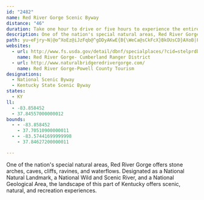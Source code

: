 ```yaml
---
id: "2482"
name: Red River Gorge Scenic Byway
distance: "46"
duration: Take one hour to drive or five hours to experience the entire byway.
description: One of the nation's special natural areas, Red River Gorge offers stone arches, caves, cliffs, ravines, and waterflows. Designated as a National Natural Landmark, a National Wild and Scenic River, and a National Geological Area, the landscape of this part of Kentucky offers scenic, natural, and recreation experiences.
path: yu~eFjry~N|@o^XoEz@iJzFqb@^gDDyAKwE{B{\WeCa@sCkFcX}BkOUsCD}AXoB|FsTv@cDl@yDb@yDHyBImC_BaHYeC?aBNkBb@_BhA_CzJ}OhAkAnA{@bDkBdCeAjCG|EXxAd@pH`Ej@RlBR`GP~BGxAk@lAmAxD_K|@gCn@sCJaDRmSXwDxUuz@h@yBHyAcAoWYmDi@gBsCaGy@y@mAw@wPuHcCa@mACcERiAYoAaAyE{I{AkBuAaAwHeDg@a@oAeBgLkRyAyCm@_CY_BOwBE{BNsBRsAn@yBbB_Dh@m@dBs@vF_BlFyBr@MfDIfOn@|DlAfAPdACx@Ur@]vAeA`RuOd@g@^s@RkACgAKq@oAaDi@eC?eDNmBTuAbA}C|C}GdDuPVy@vNcVrAeCXsBNcEEqBYqA_@i@yAoAyCaB}@aAo@_A{LcYo@sBI_ACmCpDk}@ZkEb@yCbCaJr@sB~@gBxCyE`JcKfCoBlBeA~BqAj@Yf@QdAYbMeAdA[p@_@`A_An@_AhHgPhB_DuAuBUk@Gs@AyCI_Ae@sA}BgEm@sAUaAKkBJyDl@{Ed@eB~@oBb@wABy@Y{D?mAFgAF[HYL]Vc@P_@p@wBj@iA^kBh@_BPw@D[Ba@j@sEDo@YiDM{ELcAtA}ELw@NaB?cAUgBC{@ZqCFmA?cAOiB}@eC_AsBqCkDg@{ASyEm@iGiDsN[sBg@oFAeCh@gICgFKaBiAcDUsAw@}ODsAReAIoAYcBHm@R_@bCGxBeBh@_ACs@_AkCEgBIm@c@_@yAYKQB_@p@g@NeA]aCc@_Bm@kD]y@eB{CiB{BUk@]eAcAaF_@_AoA_BcE{D}@qAyDyGwGoHsCqCwBaAmIuC_A?}CZ{C~@yExBk@JcBKwFsBgC?iBMy@W[_@SeACyAQg@UYkCkBKg@r@aFt@aE?mB]cEKi@o@wAaD{E{@_B}B_HYoBNiC\gCnAoGb@qETu@n@eABYrFgB~QoIfHqBpGsC^YXc@h@uCHy@PoIEuIYcGK{Ig@iHNyDh@gFJgFa@_C_CmBKm@Dq@NYf@Wp@AhDXdAMlAk@d@YvFeF^m@Bs@OgA_@}@mA{A_Aw@kJsAoCGyC}@wB[_AYmBwAe@gAcBsAiA_CoAaAaFqB_B[mAQoBDyBMm@Wu@s@}@_BcCuKWkAa@{E?sBW{MZmDNe@nAkC`@gADkBEmA]_A}BiDiAw@o@{@Hq@pA{Cv@sAj@CfCmB|AyAxAQhCb@h@K^s@tAuJLWXS~Bs@lBRd@RpElDPHNIHUEs@oBsIy@aN]aCHeANYx@wAlAaAdCwAbBYfCs@|AIVENEb@YNOfDuCr@WPA`@CP?jBLJBd@@r@Fd@@\DzAZl@Lf@J\BL@h@Ed@Gp@Mv@YdAo@fFiFt@sDdAaC\yAr@eBZkDR}ErBmFDoAo@uBu@_BsAuEg@q@yCaAqNs@}Ck@cDWo@My@y@[eAM{@CqBx@gGt@yD\{CXsA^e@rAm@xFDlAL~@j@|BnCz@h@V@^Mn@w@d@oAHwA[sBGmIu@iPD{Bl@oAd@g@b@U~A]|BgAXC^J^^\v@hC`HdAnFvBdEb@@vCuA\Cb@Pt@fAhAdD^~BSxGHf@R^rC`CxAv@lAZdAA|Ar@~@Dn@`@Nf@Hv@OrBHj@N^nA`B?j@OlCHlBTlA?pANr@Rj@pAx@X`@PbAZl@rChAb@^D^E\q@`@g@JCJNPh@?zHw@rE~@n@E^g@\wENmAVY\Eb@Ld@b@vGbHdAj@jFlAhANd@Ex@YlEcCn@Av@p@x@hBZ\b@FxBEbCl@bDb@XZx@xAZ\lGrDzBl@dAMv@k@\m@pAkDd@oBd@w@|@m@z@?pCxAfAFjAYhBgAj@Kl@FXP~@xAXjAIhBu@xGN~A@fAGXg@p@_EvAYl@H`An@pAnAhAHb@RxDV`AX^fBrAhBEh@Jd@XfCjCh@XnARf@^Jt@C|AO~B_@lAEl@NpAr@z@bBl@`@b@`AtCpAvBt@~Ax@Nl@SPa@L}@?gDH_@h@gANmD^k@x@KnAp@rArBnCtB|@vCx@xAb@^^JzAe@bA@b@N~AbAbCVx@d@b@z@ZxEA`A]nBBr@n@lBx@r@nAXhBLnBL|@Cx@_@lCeCdAs@pAQfAJrB`CjAdBr@xBj@fDtAdCnAz@rBd@h@QzHoHr@MnD^l@Ct@_@hCyC^Mr@BfBf@|CrAlGlDnAdAr@lANd@hAlIaFtE_Aj@cA^cAD_AQsEgBeASgAC_AVw@n@s@~@]j@gDdF_DxE{@rAYd@_@l@IRi@dA]r@Yn@Wn@Yv@Sp@M`@K\U~@Op@YzAShAAFIp@MrAKbAGvAG~AA^CfAEfGIjHIxFAjAEp@Il@Kj@Oj@Qj@g@tAWl@Qb@Wf@MNMNY\_@Z_@Te@Pa@He@Fc@@g@C[CSEQE_@Q[QYUYYiB_BkBeBi@c@_@U]Oa@Ia@AiDb@cA^oArAaBtCg@vAWzAU|MiCdd@@dBTfB`BzE\~AJdBCdBQfB_@bBUn@g@hAeAxB[n@]l@_@h@SXa@b@]^k@f@c@Z[Rq@\[Li@Pk@Pu@Lw@Jy@FmEPk@?a@?e@Cq@IaG{@UEe@EQ?c@Ba@Ha@Ro@f@gChE[v@[h@YX[VOHOFOBQBc@D{@DaEFsA\oAl@{ClBuP|MSPSRc@f@_BnBaAz@{@vAIj@Cb@@bAd@dBl@p@`Ad@j@^r@f@nDdE@d@Lr@HdAHx@@BBh@Bh@?f@A`AEj@CJCRCLKVITKRg@p@wAhB]h@Yb@MTY\STKNKPIPIZCJCZAT?JAzAAVQvAAP?N@NFLJHFBX@d@K^Up@w@JMPMDELCL?LFJHHNLb@HXPb@L\LTHHXRt@b@NJJNDLARELGLKJMHYPUHMBW?[?k@G[?W@KBw@f@MLg@d@g@j@MPKRGPIXCLAX?XB^DVDLFTJTHNJXBH@DFVBX@XA\E^Q`AE^?Z?\ZtIHpBLjBBbARbBd@hDHz@HpA?pAD`BLdANj@bBtC`GfIj@t@`AhBpAbDp@tCPlATdEBxAEbCMdB_@nCUzAg@vDi@lEc@~CObAWnAy@bDa@nAO~@IrA@hBDdB?nBMlAUnA[`Ac@f@_@Za@R}@ZIFqAn@qAv@u@x@a@lAK~B_@pTo@xJ_@hDuAjHbNlAhCTN?X?R?\GTELGVMXSRQNSRY^u@fNs\rAgB|ByBpAwB~JqYdAiB|@}@bAq@dCs@`GHr@Jn@NRFvA\XDVBR?XAREd@UJEZ]NSNYJ[HYD]B]?]?]E_@EYGUM_@c@eAIWK[K_@WwBOcTDaDb@sBhAsBrAeAnC{@lAo@x@{@h@eA^gBTkDz@cJFgINm@d@}@b@[dAQjG^bAd@`@d@lBfCd@Rf@Bn@Un@g@lBgDx@eAj@_@~@Gf@Jp@^b@n@R\^bAVd@LPLL\ZRJTFVFh@?PAVGRKdBgALIXKd@Kb@E`@Af@BnADfA@f@B^@p@CVERGTKDE\]n@}@Vi@|BwDf@{@LQHQPOTMVMVGh@GV?R@PB`@LZPRPXZvAnARJLBN@RA`@KXQNMJOLWPk@DQdBuMt@oDVUVc@Zg@h@g@\YXQ^OpAa@b@Ib@?f@B\DTD~@XZJd@Rh@R|@`@`A\h@H\@j@AXGVGXKh@Yh@e@NQRWLQLWLYz@}B`@eA\u@Xo@P]nAkBlFeHh@a@d@YRMJENE^I\EVC`@@R@^Df@LPHZL~BnAhAd@TF^Dv@@`@AXGRIh@WPKVSPSRU^m@pEoKnAaBr@k@~Am@r@MnES\C^Ib@KXMxAy@n@_@x@]~@YjDo@xBk@LC|@S`AYnBu@VMrAi@rCiAn@]^a@^k@Rc@Rc@nCmHlBiB~Ak@hBKbBV~@^bDrBbBj@tHChADdAd@vDxC|CfAhCDrAQfCeAzAcAtAc@fAGtBXpDnA`Dv@jBRbEPhMFrDb@~A^bCbAj[nQjH|Bp@j@x@nAlArEd@pApF`Ix@x@nAz@rEdBfBdAvGzGtA`BbA|AbFnNlBrDnBbDt@~APp@ZrCKbMT~D^lBn@jBx@zAhArAS~ALlC@nALnA
websites:
  - url: http://www.fs.usda.gov/detail/dbnf/specialplaces/?cid=stelprdb5345319
    name: Red River Gorge- Cumberland Ranger District
  - url: http://www.naturalbridgeredrivergorge.com/
    name: Red River Gorge-Powell County Tourism
designations:
  - National Scenic Byway
  - Kentucky State Scenic Byway
states:
  - KY
ll:
  - -83.858452
  - 37.84557000000012
bounds:
  - - -83.858452
    - 37.70510900000011
  - - -83.57441699999998
    - 37.84627200000011

---
```


One of the nation's special natural areas, Red River Gorge offers stone arches, caves, cliffs, ravines, and waterflows. Designated as a National Natural Landmark, a National Wild and Scenic River, and a National Geological Area, the landscape of this part of Kentucky offers scenic, natural, and recreation experiences.
